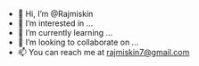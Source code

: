- 👋 Hi, I’m @Rajmiskin
- 👀 I’m interested in ...
- 🌱 I’m currently learning ...
- 💞️ I’m looking to collaborate on ...
- 📫 You can reach me at rajmiskin7@gmail.com

<!---
Rajmiskin/Rajmiskin is a ✨ special ✨ repository because its `README.md` (this file) appears on your GitHub profile.
You can click the Preview link to take a look at your changes.
--->
